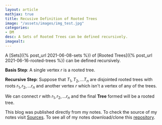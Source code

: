 ```yaml
---
layout: article
mathjax: true
title: Recusive Definition of Rooted Trees
image: "/assets/images/img_test.jpg"
categories:
- DM
desc: A Sets of Rooted Trees can be defined recursively. 
imagealt: 
---
```


A [Sets]({% post_url 2021-06-08-sets %}) of [Rooted Trees]({% post_url 2021-06-16-rooted-trees %}) can be defined recursively.

**Basis Step**: A single vertex $r$ is a rooted tree.

































































































































































































































































































































































**Recursive Step**: Suppose that $T_1, T_2, \dots T_n$ are disjointed rooted trees with roots $r_1, r_2, \dots r_n$ and another vertex $r$ which isn't a vertex of any of the trees.

































































































































































































































































































































































We can connect $r$ with $r_1, r_2, \dots r_n$ and the final <b>Tree</b> formed will be a rooted tree.




































































































































































































































































































































































This blog was published directly from my notes.
To check the source of my notes visit [Sources](sources.html).
To see all of my notes download/clone this [repository](https://github.com/bovem/CS).